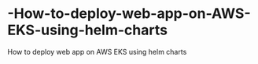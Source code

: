# -How-to-deploy-web-app-on-AWS-EKS-using-helm-charts
 How to deploy web app on AWS EKS using helm charts
